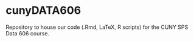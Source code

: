 # cunyDATA606
Repository to house our code (.Rmd, LaTeX, R scripts) for the CUNY SPS Data 606 course.
